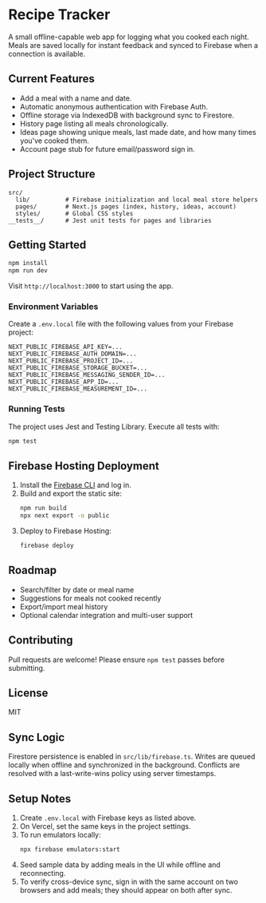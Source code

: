 # Recipe Tracker

A small offline-capable web app for logging what you cooked each night. Meals are saved locally for instant feedback and synced to Firebase when a connection is available.

## Current Features
- Add a meal with a name and date.
- Automatic anonymous authentication with Firebase Auth.
- Offline storage via IndexedDB with background sync to Firestore.
- History page listing all meals chronologically.
- Ideas page showing unique meals, last made date, and how many times you've cooked them.
- Account page stub for future email/password sign in.

## Project Structure
```
src/
  lib/          # Firebase initialization and local meal store helpers
  pages/        # Next.js pages (index, history, ideas, account)
  styles/       # Global CSS styles
__tests__/      # Jest unit tests for pages and libraries
```

## Getting Started
```bash
npm install
npm run dev
```
Visit `http://localhost:3000` to start using the app.

### Environment Variables
Create a `.env.local` file with the following values from your Firebase project:
```
NEXT_PUBLIC_FIREBASE_API_KEY=...
NEXT_PUBLIC_FIREBASE_AUTH_DOMAIN=...
NEXT_PUBLIC_FIREBASE_PROJECT_ID=...
NEXT_PUBLIC_FIREBASE_STORAGE_BUCKET=...
NEXT_PUBLIC_FIREBASE_MESSAGING_SENDER_ID=...
NEXT_PUBLIC_FIREBASE_APP_ID=...
NEXT_PUBLIC_FIREBASE_MEASUREMENT_ID=...
```

### Running Tests
The project uses Jest and Testing Library. Execute all tests with:
```bash
npm test
```

## Firebase Hosting Deployment
1. Install the [Firebase CLI](https://firebase.google.com/docs/cli) and log in.
2. Build and export the static site:
   ```bash
   npm run build
   npx next export -o public
   ```
3. Deploy to Firebase Hosting:
   ```bash
   firebase deploy
   ```

## Roadmap
- Search/filter by date or meal name
- Suggestions for meals not cooked recently
- Export/import meal history
- Optional calendar integration and multi-user support

## Contributing
Pull requests are welcome! Please ensure `npm test` passes before submitting.

## License
MIT

## Sync Logic
Firestore persistence is enabled in `src/lib/firebase.ts`. Writes are queued locally when offline and synchronized in the background. Conflicts are resolved with a last-write-wins policy using server timestamps.

## Setup Notes
1. Create `.env.local` with Firebase keys as listed above.
2. On Vercel, set the same keys in the project settings.
3. To run emulators locally:
   ```bash
   npx firebase emulators:start
   ```
4. Seed sample data by adding meals in the UI while offline and reconnecting.
5. To verify cross-device sync, sign in with the same account on two browsers and add meals; they should appear on both after sync.

